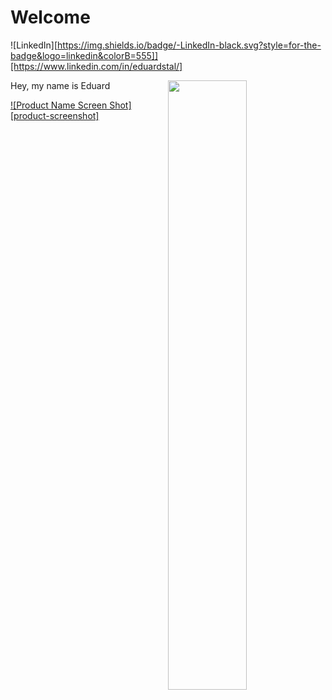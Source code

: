 # Welcome

![LinkedIn][https://img.shields.io/badge/-LinkedIn-black.svg?style=for-the-badge&logo=linkedin&colorB=555]][https://www.linkedin.com/in/eduardstal/]

[<img align="right" width="50%" src="https://github-readme-stats.vercel.app/api?username=eduardstal&theme=dark&show_icons=true">](https://metrics.lecoq.io/ouuan?template=classic)

Hey, my name is Eduard

[![Product Name Screen Shot][product-screenshot]](https://example.com)


<!--#
[snake-animation]: https://raw.githubusercontent.com/eduardstal/profile/snake/github-snake.svg
[product-screenshot]: images/screenshot.png
$-->
